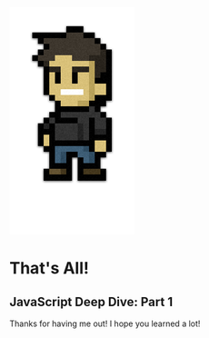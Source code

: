 <img class="extra" src="stuff.png" />

# That's All!
## JavaScript Deep Dive: Part 1

Thanks for having me out! I hope you learned a lot!